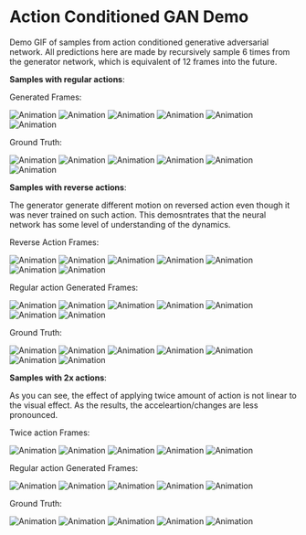 # Action Conditioned GAN Demo
Demo GIF of samples from action conditioned generative adversarial network. All predictions here are made by recursively sample 6 times from the generator network, which is equivalent of 12 frames into the future.

**Samples with regular actions**:

Generated Frames:

![Animation](https://github.com/yidingjiang/Action_Conditioned_GAN_demo/blob/master/regular_sample/vid16/generated.gif)
![Animation](https://github.com/yidingjiang/Action_Conditioned_GAN_demo/blob/master/regular_sample/vid63/generated.gif)
![Animation](https://github.com/yidingjiang/Action_Conditioned_GAN_demo/blob/master/regular_sample/vid34/generated.gif)
![Animation](https://github.com/yidingjiang/Action_Conditioned_GAN_demo/blob/master/regular_sample/vid43/generated.gif)
![Animation](https://github.com/yidingjiang/Action_Conditioned_GAN_demo/blob/master/regular_sample/vid11/generated.gif)
![Animation](https://github.com/yidingjiang/Action_Conditioned_GAN_demo/blob/master/regular_sample/vid13/generated.gif)

Ground Truth:

![Animation](https://github.com/yidingjiang/Action_Conditioned_GAN_demo/blob/master/regular_sample/vid16/gt.gif)
![Animation](https://github.com/yidingjiang/Action_Conditioned_GAN_demo/blob/master/regular_sample/vid63/gt.gif)
![Animation](https://github.com/yidingjiang/Action_Conditioned_GAN_demo/blob/master/regular_sample/vid34/gt.gif)
![Animation](https://github.com/yidingjiang/Action_Conditioned_GAN_demo/blob/master/regular_sample/vid43/gt.gif)
![Animation](https://github.com/yidingjiang/Action_Conditioned_GAN_demo/blob/master/regular_sample/vid11/gt.gif)
![Animation](https://github.com/yidingjiang/Action_Conditioned_GAN_demo/blob/master/regular_sample/vid13/gt.gif)

**Samples with reverse actions**:

The generator generate different motion on reversed action even though it was never trained on such action. 
This demosntrates that the neural network has some level of understanding of the dynamics.

Reverse Action Frames:

![Animation](https://github.com/yidingjiang/Action_Conditioned_GAN_demo/blob/master/rev_example/vid14/generated.gif)
![Animation](https://github.com/yidingjiang/Action_Conditioned_GAN_demo/blob/master/rev_example/vid23/generated.gif)
![Animation](https://github.com/yidingjiang/Action_Conditioned_GAN_demo/blob/master/rev_example/vid29/generated.gif)
![Animation](https://github.com/yidingjiang/Action_Conditioned_GAN_demo/blob/master/rev_example/vid35/generated.gif)
![Animation](https://github.com/yidingjiang/Action_Conditioned_GAN_demo/blob/master/rev_example/vid42/generated.gif)
![Animation](https://github.com/yidingjiang/Action_Conditioned_GAN_demo/blob/master/rev_example/vid59/generated.gif)
![Animation](https://github.com/yidingjiang/Action_Conditioned_GAN_demo/blob/master/rev_example/vid61/generated.gif)

Regular action Generated Frames:

![Animation](https://github.com/yidingjiang/Action_Conditioned_GAN_demo/blob/master/regular_sample/vid14/generated.gif)
![Animation](https://github.com/yidingjiang/Action_Conditioned_GAN_demo/blob/master/regular_sample/vid23/generated.gif)
![Animation](https://github.com/yidingjiang/Action_Conditioned_GAN_demo/blob/master/regular_sample/vid29/generated.gif)
![Animation](https://github.com/yidingjiang/Action_Conditioned_GAN_demo/blob/master/regular_sample/vid35/generated.gif)
![Animation](https://github.com/yidingjiang/Action_Conditioned_GAN_demo/blob/master/regular_sample/vid42/generated.gif)
![Animation](https://github.com/yidingjiang/Action_Conditioned_GAN_demo/blob/master/regular_sample/vid59/generated.gif)
![Animation](https://github.com/yidingjiang/Action_Conditioned_GAN_demo/blob/master/regular_sample/vid61/generated.gif)

Ground Truth:

![Animation](https://github.com/yidingjiang/Action_Conditioned_GAN_demo/blob/master/rev_example/vid14/gt.gif)
![Animation](https://github.com/yidingjiang/Action_Conditioned_GAN_demo/blob/master/rev_example/vid23/gt.gif)
![Animation](https://github.com/yidingjiang/Action_Conditioned_GAN_demo/blob/master/rev_example/vid29/gt.gif)
![Animation](https://github.com/yidingjiang/Action_Conditioned_GAN_demo/blob/master/rev_example/vid35/gt.gif)
![Animation](https://github.com/yidingjiang/Action_Conditioned_GAN_demo/blob/master/rev_example/vid42/gt.gif)
![Animation](https://github.com/yidingjiang/Action_Conditioned_GAN_demo/blob/master/rev_example/vid59/gt.gif)
![Animation](https://github.com/yidingjiang/Action_Conditioned_GAN_demo/blob/master/rev_example/vid61/gt.gif)

**Samples with 2x actions**:

As you can see, the effect of applying twice amount of action is not linear to the visual effect. As the results, the acceleartion/changes are less pronounced.

Twice action Frames:

![Animation](https://github.com/yidingjiang/Action_Conditioned_GAN_demo/blob/master/2x_sample/vid29/generated.gif)
![Animation](https://github.com/yidingjiang/Action_Conditioned_GAN_demo/blob/master/2x_sample/vid35/generated.gif)
![Animation](https://github.com/yidingjiang/Action_Conditioned_GAN_demo/blob/master/2x_sample/vid53/generated.gif)
![Animation](https://github.com/yidingjiang/Action_Conditioned_GAN_demo/blob/master/2x_sample/vid58/generated.gif)
![Animation](https://github.com/yidingjiang/Action_Conditioned_GAN_demo/blob/master/2x_sample/vid3/generated.gif)

Regular action Generated Frames:

![Animation](https://github.com/yidingjiang/Action_Conditioned_GAN_demo/blob/master/regular_sample/vid29/generated.gif)
![Animation](https://github.com/yidingjiang/Action_Conditioned_GAN_demo/blob/master/regular_sample/vid35/generated.gif)
![Animation](https://github.com/yidingjiang/Action_Conditioned_GAN_demo/blob/master/regular_sample/vid53/generated.gif)
![Animation](https://github.com/yidingjiang/Action_Conditioned_GAN_demo/blob/master/regular_sample/vid58/generated.gif)
![Animation](https://github.com/yidingjiang/Action_Conditioned_GAN_demo/blob/master/regular_sample/vid3/generated.gif)

Ground Truth:

![Animation](https://github.com/yidingjiang/Action_Conditioned_GAN_demo/blob/master/regular_sample/vid29/gt.gif)
![Animation](https://github.com/yidingjiang/Action_Conditioned_GAN_demo/blob/master/regular_sample/vid35/gt.gif)
![Animation](https://github.com/yidingjiang/Action_Conditioned_GAN_demo/blob/master/regular_sample/vid53/gt.gif)
![Animation](https://github.com/yidingjiang/Action_Conditioned_GAN_demo/blob/master/regular_sample/vid58/gt.gif)
![Animation](https://github.com/yidingjiang/Action_Conditioned_GAN_demo/blob/master/regular_sample/vid3/gt.gif)
